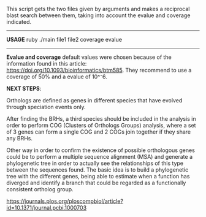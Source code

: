 This script gets the two files given by arguments and makes
a reciprocal blast search between them, taking into account the evalue
and coverage indicated. 

--------------------------------------------------------------------

**USAGE**
ruby ./main file1 file2 coverage evalue

--------------------------------------------------------------------

**Evalue and coverage** default values were chosen because of the information
found in this article: https://doi.org/10.1093/bioinformatics/btm585. They
recommend to use a coverage of 50% and a evalue of 10^⁻6. 

**NEXT STEPS**:

Orthologs are defined as genes in different species that have evolved
through speciation events only. 

After finding the BRHs, a third species should be included in the analysis
in order to perform COG (Clusters of Orthologs Groups) analysis, where a set
of 3 genes can form a single COG and 2 COGs join together if they share any BRHs. 

Other way in order to confirm the existence of possible orthologous genes
could be to perform a multiple sequence alignment (MSA) and generate 
a phylogenetic tree in order to actually see the relationships of this
type between the sequences found. The basic idea is to build a phylogenetic
tree with the different genes, being able to estimate when a function has
diverged and identify a branch that could be regarded as a functionally
consistent ortholog group.

https://journals.plos.org/ploscompbiol/article?id=10.1371/journal.pcbi.1000703
